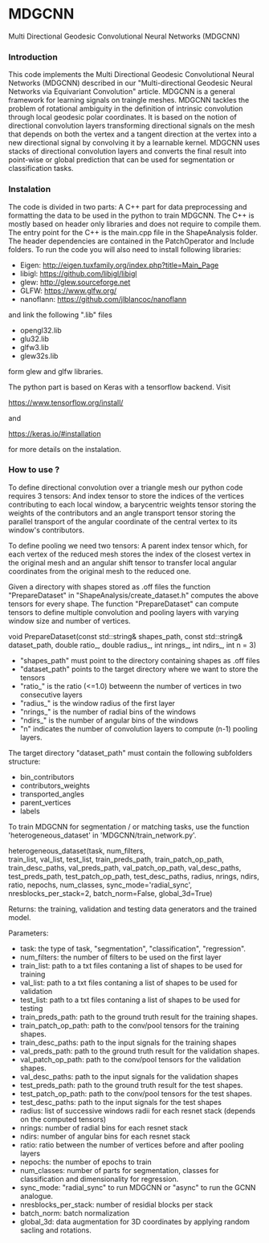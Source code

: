 # MDGCNN
Multi Directional Geodesic Convolutional Neural Networks (MDGCNN)

### Introduction


This code implements the Multi Directional Geodesic Convolutional Neural Networks (MDGCNN) described in our 
"Multi-directional Geodesic Neural Networks via Equivariant Convolution" article. MDGCNN is a general framework for learning signals on traingle meshes. MDGCNN tackles the problem of rotational ambiguity in the definition of intrinsic convolution through local geodesic polar coordinates. It is based on the notion of directional convolution layers transforming directional signals on the mesh that depends on both the vertex and a tangent direction at the vertex into a new directional signal by convolving it by a learnable kernel.
MDGCNN uses stacks of directional convolution layers and converts the final result into point-wise or global prediction that can be used for segmentation or classification tasks.

### Instalation
The code is divided in two parts: A C++ part for data preprocessing and formatting the data 
to be used in the python to train MDGCNN. The C++ is mostly based on header only libraries and does not require to compile them. 
The entry point for the C++ is the main.cpp file in the ShapeAnalysis folder. 
The header dependencies are contained in the PatchOperator and Include folders.
To run the code you will also need to install following libraries:

- Eigen: http://eigen.tuxfamily.org/index.php?title=Main_Page
- libigl: https://github.com/libigl/libigl
- glew: http://glew.sourceforge.net
- GLFW: https://www.glfw.org/
- nanoflann: https://github.com/jlblancoc/nanoflann

and link the following ".lib" files

- opengl32.lib
- glu32.lib
- glfw3.lib
- glew32s.lib

form glew and glfw libraries.

The python part is based on Keras with a tensorflow backend. Visit

https://www.tensorflow.org/install/

and 

https://keras.io/#installation

for more details on the instalation.

### How to use ?

To define directional convolution over a triangle mesh our python code requires 3 tensors:
And index tensor to store the indices of the vertices contributing to each local window,
a barycentric weights tensor storing the weights of the contributors and an angle transport tensor 
storing the parallel transport of the angular coordinate of the central vertex to its window's contributors.

To define pooling we need two tensors: A parent index tensor which, for each vertex of the reduced mesh
stores the index of the closest vertex in the original mesh and an angular shift tensor to transfer 
local angular coordinates from the original mesh to the reduced one.

Given a directory with shapes stored as .off files the function "PrepareDataset" in "ShapeAnalysis/create_dataset.h"
computes the above tensors for every shape. The function "PrepareDataset" can compute tensors to define multiple 
convolution and pooling layers with varying window size and number of vertices.

void PrepareDataset(const std::string& shapes_path,
	const std::string& dataset_path,
	double ratio_, double radius_, int nrings_, int ndirs_, int n = 3)
	
- "shapes_path" must point to the directory containing shapes as .off files
- "dataset_path" points to the target directory where we want to store the tensors
- "ratio_" is the ratio (<=1.0) betweenn the number of vertices in two consecutive layers
- "radius_" is the window radius of the first layer  
- "nrings_" is the number of radial bins of the windows
- "ndirs_" is the number of angular bins of the windows
- "n" indicates the number of convolution layers to compute (n-1) pooling layers.

The target directory "dataset_path" must contain the following subfolders structure:

- bin_contributors
- contributors_weights
- transported_angles
- parent_vertices
- labels

To train MDGCNN for segmentation / or matching tasks, use the function 'heterogeneous_dataset' 
in 'MDGCNN/train_network.py'.

heterogeneous_dataset(task,
					  num_filters,					  
					  train_list,
                      val_list,
                      test_list,
                      train_preds_path,
                      train_patch_op_path,
                      train_desc_paths,
                      val_preds_path,
                      val_patch_op_path,
                      val_desc_paths,
                      test_preds_path,
                      test_patch_op_path,
                      test_desc_paths,
                      radius,
                      nrings,
                      ndirs,
                      ratio,
                      nepochs,
                      num_classes,
					  sync_mode='radial_sync',
                      nresblocks_per_stack=2,
                      batch_norm=False,
                      global_3d=True)

Returns: the training, validation and testing data generators and the trained model.

Parameters:
- task: the type of task, "segmentation", "classification", "regression".
- num_filters: the number of filters to be used on the first layer
- train_list: path to a txt files contaning a list of shapes to be used for training
- val_list: path to a txt files contaning a list of shapes to be used for validation
- test_list: path to a txt files contaning a list of shapes to be used for testing
- train_preds_path: path to the ground truth result for the training shapes.
- train_patch_op_path: path to the conv/pool tensors for the training shapes.
- train_desc_paths: path to the input signals for the training shapes
- val_preds_path: path to the ground truth result for the validation shapes.
- val_patch_op_path: path to the conv/pool tensors for the validation shapes.
- val_desc_paths: path to the input signals for the validation shapes
- test_preds_path: path to the ground truth result for the test shapes.
- test_patch_op_path: path to the conv/pool tensors for the test shapes.
- test_desc_paths: path to the input signals for the test shapes
- radius: list of successive windows radii for each resnet stack (depends on the computed tensors)
- nrings: number of radial bins for each resnet stack
- ndirs: number of angular bins for each resnet stack
- ratio: ratio between the number of vertices before and after pooling layers
- nepochs: the number of epochs to train
- num_classes: number of parts for segmentation, classes for classification 
and dimensionality for regression.
- sync_mode: "radial_sync" to run MDGCNN or "async" to run the GCNN analogue.
- nresblocks_per_stack: number of residial blocks per stack
- batch_norm: batch normalization
- global_3d: data augmentation for 3D coordinates by applying random sacling and rotations.
	  


